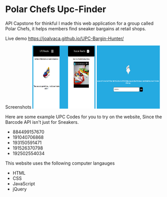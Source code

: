 # Polar Chefs Upc-Finder
API Capstone for thinkful 
I made this web application for a group called Polar Chefs, it helps members find sneaker bargains at retail shops.

Live demo https://joalvaca.github.io/UPC-Bargin-Hunter/

Screenshots
<img src="images/UPC ScreenShot.PNG" Alt="ScreenShot1" width=200 height=200>
<img src="images/UPC.ScreenShot2.PNG" Alt="ScreenShot2" width=200 height=200>


Here are some example UPC Codes for you to try on the website, Since the Barcode API isn't just for Sneakers. 
<ul>
<li>884499157670</li>
<li>191040706868</li>
<li>193150591471</li>
<li>191526370798</li>
<li>192502554034</li>
</ul>


This website uses the following computer langauges
<ul>
  <li>HTML</li>
  <li>CSS</li>
  <li>JavaScript</li>
  <li>jQuery</li>
</ul>  



